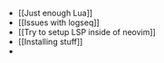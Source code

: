 - [[Just enough Lua]]
- [[Issues with logseq]]
- [[Try to setup LSP inside of neovim]]
- [[Installing stuff]]
-